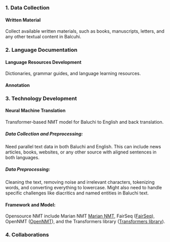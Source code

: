 ### 1. Data Collection
#### Written Material
Collect available written materials, such as books, manuscripts, letters, and any other textual content in Balcuhi.

### 2. Language Documentation
#### Language Resources Development
Dictionaries, grammar guides, and language learning resources.
#### Annotation

### 3. Technology Development

#### Neural Machine Translation
Transformer-based NMT model for Baluchi to English and back translation.
##### Data Collection and Preprocessing:
  Need parallel text data in both Baluchi and English. This can include news articles, books, websites, or any other source with aligned sentences in both languages.
##### Data Preprocessing:
  Cleaning the text, removing noise and irrelevant characters, tokenizing words, and converting everything to lowercase. Might also need to handle specific challenges like diacritics and named entities in Baluchi text.

#### Framework and Model:
Opensource NMT include Marian NMT [Marian NMT](https://marian-nmt.github.io/), FairSeq ([FairSeq](https://github.com/facebookresearch/fairseq)), OpenNMT ([OpenNMT](https://github.com/OpenNMT)), and the Transformers library ([Transformers library](https://huggingface.co/docs/transformers/en/index)).




### 4. Collaborations
